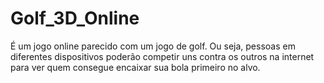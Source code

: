 # Golf_3D_Online
É um jogo online parecido com um jogo de golf. Ou seja, pessoas em diferentes dispositivos poderão competir uns contra os outros na internet para ver quem consegue encaixar sua bola primeiro no alvo.
